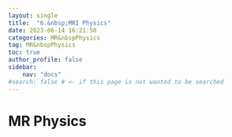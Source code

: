 ```yaml
---
layout: single
title:  "6.&nbsp;MRI Physics"
date: 2023-06-14 16:21:50
categories: MR&nbspPhysics
tag: MR&nbspPhysics
toc: true
author_profile: false
sidebar:
    nav: "docs"
#search: false # <- if this page is not wanted to be searched
---
```


# MR Physics
